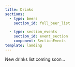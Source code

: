 ```yaml
---
title: Drinks
sections: 
  - type: beers
    section_id: full_beer_list

  - type: section_events
    section_id: event_section
    component: SectionEvents
template: landing
---
```

New drinks list coming soon...